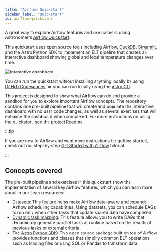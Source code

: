 ```yaml
---
title: "Airflow Quickstart"
sidebar_label: "Quickstart"
id: airflow-quickstart
---
```


A great way to explore Airflow features and use cases is using Astronomer's [Airflow Quickstart](https://github.com/astronomer/airflow-quickstart).

This quickstart uses open source tools including Airflow, [DuckDB](https://duckdb.org/), [Streamlit](https://streamlit.io/), and the [Astro Python SDK](https://astro-sdk-python.readthedocs.io/en/stable/index.html) to implement an ELT pipeline that creates an interactive dashboard showing global and local temperature changes over time.

![Interactive dashboard](/img/guides/quickstart_streamlit_result_1.png)

You can run the quickstart without installing anything locally by using [GitHub Codespaces](https://github.com/features/codespaces), or you can run locally using the [Astro CLI](https://www.astronomer.io/docs/astro/cli/install-cli).

This project is designed to show what Airflow can do and provide a sandbox for you to explore important Airflow concepts. The repository contains one pre-built pipeline that will create and populate the interactive dashboard with no user code changes, as well as several exercises that will enhance the dashboard when completed. For more instructions on using the quickstart, see the [project Readme](https://github.com/astronomer/airflow-quickstart/blob/main/README.md).

:::tip

If you are new to Airflow and want more instructions for getting started, check out our step-by-step [Get Started with Airflow](get-started-with-airflow.md) tutorial.

:::

## Concepts covered

The pre-built pipeline and exercises in this quickstart show the implementation of several key Airflow features, which you can learn more about in our Learn resources:

- [Datasets](https://www.astronomer.io/docs/learn/airflow-datasets): This feature helps make Airflow data-aware and expands Airflow scheduling capabilities. Using datasets, you can schedule DAGs to run only when other tasks that update shared data have completed.
- [Dynamic task mapping](https://www.astronomer.io/docs/learn/dynamic-tasks): This feature allows you to write DAGs that dynamically generate parallel tasks at runtime based on the results of previous tasks or external criteria. 
- The [Astro Python SDK](https://www.astronomer.io/docs/learn/astro-python-sdk): This open source package built on top of Airflow provides functions and classes that simplify common ELT operations such as loading files or using SQL or Pandas to transform data.

